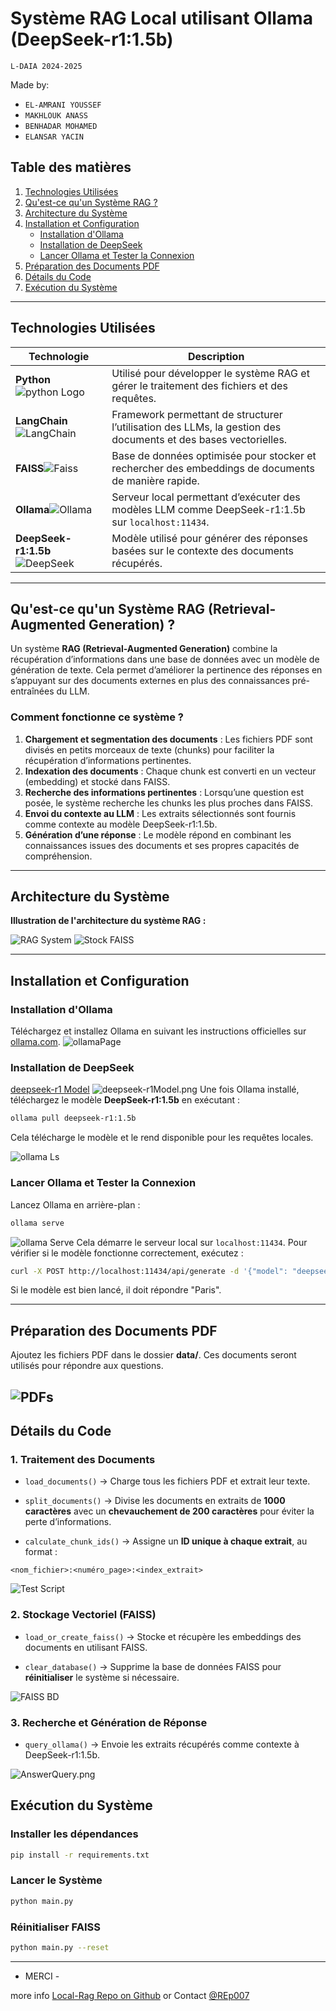 # **Système RAG Local utilisant Ollama (DeepSeek-r1:1.5b)**
`L-DAIA 2024-2025`

Made by:
- `EL-AMRANI YOUSSEF`
- `MAKHLOUK ANASS`
- `BENHADAR MOHAMED`
- `ELANSAR YACIN`

## **Table des matières**

1. [Technologies Utilisées](#technologies-utilisées)
2. [Qu'est-ce qu'un Système RAG ?](#qu'est-ce-qu'un-système-rag-retrieval-augmented-generation)
3. [Architecture du Système](#architecture-du-système)
4. [Installation et Configuration](#installation-et-configuration)
   - [Installation d'Ollama](#installation-dollama)
   - [Installation de DeepSeek](#installation-de-deepseek)
   - [Lancer Ollama et Tester la Connexion](#lancer-ollama-et-tester-la-connexion)
5. [Préparation des Documents PDF](#préparation-des-documents-pdf)
6. [Détails du Code](#détails-du-code)
7. [Exécution du Système](#exécution-du-système)


---

## **Technologies Utilisées**

| Technologie           | Description                                                                                                    |
| --------------------- | -------------------------------------------------------------------------------------------------------------- |
|  **Python**![python Logo](./images/Icons/python.png)        | Utilisé pour développer le système RAG et gérer le traitement des fichiers et des requêtes.                    |
|  **LangChain**![LangChain](./images/Icons/LangChain.png)| Framework permettant de structurer l’utilisation des LLMs, la gestion des documents et des bases vectorielles. |
|  **FAISS**![Faiss](./images/Icons/Screenshot%202025-02-09%20165118.png)| Base de données optimisée pour stocker et rechercher des embeddings de documents de manière rapide.            |
|  **Ollama**![Ollama](./images/Icons/ollama.png)| Serveur local permettant d’exécuter des modèles LLM comme DeepSeek-r1:1.5b sur `localhost:11434`.              |
|  **DeepSeek-r1:1.5b**![DeepSeek](./images/Icons/DeepSeek%20Logo.png)| Modèle utilisé pour générer des réponses basées sur le contexte des documents récupérés.                       |

---

## **Qu'est-ce qu'un Système RAG (Retrieval-Augmented Generation) ?**

Un système **RAG (Retrieval-Augmented Generation)** combine la récupération d’informations dans une base de données avec un modèle de génération de texte. Cela permet d’améliorer la pertinence des réponses en s’appuyant sur des documents externes en plus des connaissances pré-entraînées du LLM.

### **Comment fonctionne ce système ?**

1. **Chargement et segmentation des documents** : Les fichiers PDF sont divisés en petits morceaux de texte (chunks) pour faciliter la récupération d’informations pertinentes.
2. **Indexation des documents** : Chaque chunk est converti en un vecteur (embedding) et stocké dans FAISS.
3. **Recherche des informations pertinentes** : Lorsqu’une question est posée, le système recherche les chunks les plus proches dans FAISS.
4. **Envoi du contexte au LLM** : Les extraits sélectionnés sont fournis comme contexte au modèle DeepSeek-r1:1.5b.
5. **Génération d’une réponse** : Le modèle répond en combinant les connaissances issues des documents et ses propres capacités de compréhension.

---

## **Architecture du Système**

**Illustration de l'architecture du système RAG :**

![RAG System](./images/RAGSystem.png)
![Stock FAISS](./images/StockeFAISS.png)

---

## **Installation et Configuration**

### **Installation d'Ollama**

Téléchargez et installez Ollama en suivant les instructions officielles sur [ollama.com](https://ollama.com).
![ollamaPage](./images/ollamaPage.png)

### **Installation de DeepSeek**
[deepseek-r1 Model](https://ollama.com/library/deepseek-r1:1.5b)
![deepseek-r1Model.png](./images/deepseek-r1Model.png)
Une fois Ollama installé, téléchargez le modèle **DeepSeek-r1:1.5b** en exécutant :
```bash
ollama pull deepseek-r1:1.5b
```
Cela télécharge le modèle et le rend disponible pour les requêtes locales.

![ollama Ls](./images/ollamaLs.png)
### **Lancer Ollama et Tester la Connexion**

Lancez Ollama en arrière-plan :
```bash
ollama serve
```
![ollama Serve](./images/ollamaServe.png)
Cela démarre le serveur local sur `localhost:11434`. Pour vérifier si le modèle fonctionne correctement, exécutez :
```bash
curl -X POST http://localhost:11434/api/generate -d '{"model": "deepseek-r1:1.5b", "prompt": "Quelle est la capitale de la France ?"}'
```
Si le modèle est bien lancé, il doit répondre "Paris".

---

## **Préparation des Documents PDF**

Ajoutez les fichiers PDF dans le dossier **data/**. Ces documents seront utilisés pour répondre aux questions.

![PDFs](./images/PDFs.png)
---

## **Détails du Code**

### **1. Traitement des Documents**
- `load_documents()` → Charge tous les fichiers PDF et extrait leur texte.

- `split_documents()` → Divise les documents en extraits de **1000 caractères** avec un **chevauchement de 200 caractères** pour éviter la perte d’informations.

- `calculate_chunk_ids()` → Assigne un **ID unique à chaque extrait**, au format :
```
<nom_fichier>:<numéro_page>:<index_extrait>
```

![Test Script](./images/testScript.png)

### **2. Stockage Vectoriel (FAISS)**
- `load_or_create_faiss()` → Stocke et récupère les embeddings des documents en utilisant FAISS.

- `clear_database()` → Supprime la base de données FAISS pour **réinitialiser** le système si nécessaire.

![FAISS BD](./images/testScript.png)

### **3. Recherche et Génération de Réponse**
- `query_ollama()` → Envoie les extraits récupérés comme contexte à DeepSeek-r1:1.5b.

![AnswerQuery.png](./images/AnswerQuery.png)

## **Exécution du Système**

### **Installer les dépendances**
```bash
pip install -r requirements.txt
```

### **Lancer le Système**
```bash
python main.py
```

### **Réinitialiser FAISS**
```bash
python main.py --reset
```
---

- MERCI - 

more info [Local-Rag Repo on Github](https://github.com/REp007/Local-RAG)
or Contact [@REp007](https://github.com/REp007)